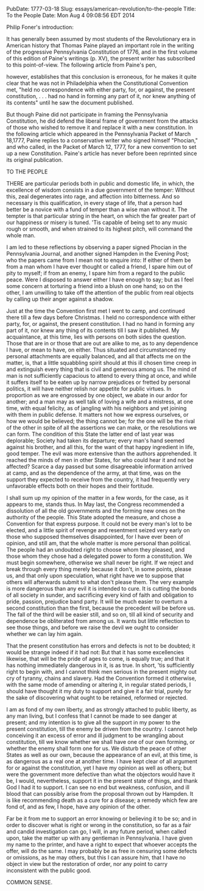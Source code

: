 PubDate: 1777-03-18
Slug: essays/american-revolution/to-the-people
Title: To the People
Date: Mon Aug  4 09:08:56 EDT 2014

   Philip Foner's introduction:

   It has generally been assumed by most students of the Revolutionary era in
   American history that Thomas Paine played an important role in the writing
   of the progressive Pennsylvania Constitution of 1776, and in the first
   volume of this edition of Paine's writings (p. XV), the present writer has
   subscribed to this point-of-view. The following article from Paine's pen,

   however, establishes that this conclusion is erroneous, for he makes it
   quite clear that he was not in Philadelphia when the Constitutional
   Convention met, "held no correspondence with either party, for, or
   against, the present constitution, . . . had no hand in forming any part
   of it, nor knew anything of its contents" until he saw the document
   published.

   But though Paine did not participate in framing the Pennsylvania
   Constitution, he did defend the liberal frame of government from the
   attacks of those who wished to remove it and replace it with a new
   constitution. In the following article which appeared in the Pennsylvania
   Packet of March 18,1777, Paine replies to a conservative writer who signed
   himself "Phocian," and who called, in the Packet of March 12, 1777, for a
   new convention to set up a new Constitution. Paine's article has never
   before been reprinted since its original publication.

   TO THE PEOPLE

   THERE are particular periods both in public and domestic life, in which,
   the excellence of wisdom consists in a due government of the temper:
   Without this, zeal degenerates into rage, and affection into bitterness.
   And so necessary is this qualification, in every stage of life, that a
   person had better be a novice with a fund of temper than a wise man
   without it. The tempter is that particular string in the heart, on which
   the far greater part of our happiness or misery is tuned. 'Tis capable of
   being set to any music rough or smooth, and when strained to its highest
   pitch, will command the whole man.

   I am led to these reflections by observing a paper signed Phocian in the
   Pennsylvania Journal, and another signed Hampden in the Evening Post; who
   the papers came from I mean not to enquire into: If either of them be from
   a man whom I have ever thought or called a friend, I spare him out of pity
   to myself; if from an enemy, I spare him from a regard to the public
   peace. Were I disposed to answer either I have enough to say; but as I
   feel some concern at torturing a friend into a blush on one hand; so on
   the other, I am unwilling to take off the attention of the public from
   real objects by calling up their anger against a shadow.

   Just at the time the Convention first met I went to camp, and continued
   there till a few days before Christmas. I held no correspondence with
   either party, for, or against, the present constitution. I had no hand in
   forming any part of it, nor knew any thing of its contents till I saw it
   published. My acquaintance, at this time, lies with persons on both sides
   the question. Those that are in or those that are out are alike to me, as
   to any dependence I have, or mean to have, on either. Thus situated and
   circumstanced my personal attachments are equally balanced, and all that
   affects me on the matter, is, that a little squabbling spirit should at
   this ill chosen time creep in and extinguish every thing that is civil and
   generous among us. The mind of man is not sufficiently capacious to attend
   to every thing at once, and while it suffers itself to be eaten up by
   narrow prejudices or fretted by personal politics, it will have neither
   relish nor appetite for public virtues. In proportion as we are engrossed
   by one object, we abate in our ardor for another; and a man may as well
   talk of loving a wife and a mistress, at one time, with equal felicity, as
   of jangling with his neighbors and yet joining with them in public
   defense. It matters not how we express ourselves, or how we would be
   believed; the thing cannot be; for the one will be the rival of the other
   in spite of all the assertions we can make, or the resolutions we can
   form. The condition of this State the latter end of last year was
   deplorable; Society had taken its departure; every man's hand seemed
   against his brother, and all this, for the want of that happy ingredient
   in life, good temper. The evil was more extensive than the authors
   apprehended. It reached the minds of men in other States, for who could
   hear it and not be affected? Scarce a day passed but some disagreeable
   information arrived at camp, and as the dependence of the army, at that
   time, was on the support they expected to receive from the country, it had
   frequently very unfavorable effects both on their hopes and their
   fortitude.

   I shall sum up my opinion of the matter in a few words, for the case, as
   it appears to me, stands thus. In May last, the Congress recommended a
   dissolution of all the old governments and the forming new ones on the
   authority of the people. This State adopted the measure, and chose a
   Convention for that express purpose. It could not be every man's lot to be
   elected, and a little spirit of revenge and resentment seized very early
   on those who supposed themselves disappointed, for I have ever been of
   opinion, and still am, that the whole matter is more personal than
   political. The people had an undoubted right to choose whom they pleased,
   and those whom they chose had a delegated power to form a constitution. We
   must begin somewhere, otherwise we shall never be right. If we reject and
   break through every thing merely because it don't, in some points, please
   us, and that only upon speculation, what right have we to suppose that
   others will afterwards submit to what don't please them. The very example
   is more dangerous than any evil it is intended to cure. It is cutting the
   bonds of all society in sunder, and sacrificing every kind of faith and
   obligation to pride, passion, prejudice band party. It will be much easier
   to overturn a second constitution than the first, because the precedent
   will be before us. The fall of the third will be easier still, and so on,
   till all kind of security and dependence be obliterated from among us. It
   wants but little reflection to see those things, and before we raise the
   devil we ought to consider whether we can lay him again.

   That the present constitution has errors and defects is not to be doubted;
   it would be strange indeed if it had not: But that it has some
   excellencies likewise, that will be the pride of ages to come, is equally
   true; and that it has nothing immediately dangerous in it, is as true. In
   short, 'tis sufficiently right to begin with, and I cannot think men
   serious in the present mighty out cry of tyranny, chains and slavery. Had
   the Convention formed it otherwise, with the same mode of amending or
   altering it, in regular stated periods, I should have thought it my duty
   to support and give it a fair trial, purely for the sake of discovering
   what ought to be retained, reformed or rejected.

   I am as fond of my own liberty, and as strongly attached to public
   liberty, as any man living, but I confess that I cannot be made to see
   danger at present; and my intention is to give all the support in my power
   to the present constitution, till the enemy be driven from the country. I
   cannot help conceiving it an excess of error and ill judgment to be
   wrangling about constitution, till we know whether we shall have one of
   our own forming, or whether the enemy shall form one for us. We disturb
   the peace of other States as well as our own, because the appearance of an
   evil, at this time, is as dangerous as a real one at another time. I have
   kept clear of all argument for or against the constitution, yet I have my
   opinion as well as others; but were the government more defective than
   what the objectors would have it be, I would, nevertheless, support it in
   the present state of things, and thank God I had it to support. I can see
   no end but weakness, confusion, and ill blood that can possibly arise from
   the proposal thrown out by Hampden. It is like recommending death as a
   cure for a disease; a remedy which few are fond of, and as few, I hope,
   have any opinion of the other.

   Far be it from me to support an error knowing or believing it to be so;
   and in order to discover what is right or wrong in the constitution, so
   far as a fair and candid investigation can go, I will, in any future
   period, when called upon, take the matter up with any gentleman in
   Pennsylvania. I have given my name to the printer, and have a right to
   expect that whoever accepts the offer, will do the same. I may probably be
   as free in censuring some defects or omissions, as he may others, but this
   I can assure him, that I have no object in view but the restoration of
   order, nor any point to carry inconsistent with the public good.

   COMMON SENSE.

    
